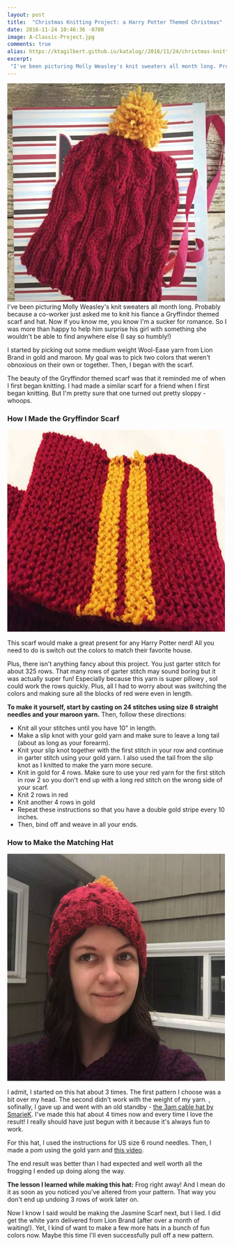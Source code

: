 ```yaml
---
layout: post
title:  "Christmas Knitting Project: a Harry Potter Themed Christmas"
date: 2016-11-24 10:46:36 -0700
image: A-Classic-Project.jpg
comments: true
alias: https://ktagilbert.github.io/katalog//2016/11/24/christmas-knitting-projects.html
excerpt:
 "I've been picturing Molly Weasley's knit sweaters all month long. Probably because a co-worker just asked me to knit his fiance a Gryffindor themed scarf and hat."
---
```

![Gryffindor Hat Pattern](/assets/A-Classic-Project.jpg)
I've been picturing Molly Weasley's knit sweaters all month long. Probably because a co-worker just asked me to knit his fiance a Gryffindor themed scarf and hat. Now if you know me, you know I'm a sucker for romance. So I was more than happy to help him surprise his girl with something she wouldn't be able to find anywhere else (I say so humbly!)

I started by picking out some medium weight Wool-Ease yarn from Lion Brand in gold and maroon. My goal was to pick two colors that weren't obnoxious on their own or together. Then, I began with the scarf.

The beauty of the Gryffindor themed scarf was that it reminded me of when I first began knitting. I had made a similar scarf for a friend when I first began knitting. But I'm pretty sure that one turned out pretty sloppy - whoops.


### How I Made the Gryffindor Scarf

![Handmade Gryffindor Scarf](/assets/harry-potter-scarf.jpg)

This scarf would make a great present for any Harry Potter nerd! All you need to do is switch out the colors to match their favorite house.

Plus, there isn't anything fancy about this project. You just garter stitch for about 325 rows. That many rows of garter stitch may sound boring but it was actually super fun! Especially because this yarn is super pillowy , soI could work the rows quickly. Plus, all I had to worry about was switching the colors and making sure all the blocks of red were even in length.

**To make it yourself, start by casting on 24 stitches using size 8 straight needles and your maroon yarn.** Then, follow these directions:

- Knit all your stitches until you have 10" in length.
- Make a slip knot with your gold yarn and make sure to leave a long tail (about as long as your forearm).
- Knit your slip knot together with the first stitch in your row and continue in garter stitch using your gold yarn. I also used the tail from the slip knot as I knitted to make the yarn more secure.
- Knit in gold for 4 rows. Make sure to use your red yarn for the first stitch in row 2 so you don't end up with a long red stitch on the wrong side of your scarf.
- Knit 2 rows in red
- Knit another 4 rows in gold
- Repeat these instructions so that you have a double gold stripe every 10 inches.
- Then, bind off and weave in all your ends.

### How to Make the Matching Hat

![Handmade Gryffindor Scarf](/assets/hat-outside.jpg)


I admit, I started on this hat about 3 times. The first pattern I choose was a bit over my head. The second didn't work with the weight of my yarn. , sofinally, I gave up and went with an old standby - [the 3am cable hat by SmarieK](http://www.ravelry.com/patterns/library/3am-cable-hat). I've made this hat about 4 times now and every time I love the result! I really should have just begun with it because it's always fun to work.

For this hat, I used the instructions for US size 6 round needles. Then, I made a pom using the gold yarn and [this video](http://www.bing.com/videos/search?q=How+to+Make+a+Pom+Pom+Yarn+by+Hand&&view=detail&mid=357D10D070AB73929C15357D10D070AB73929C15&FORM=VRDGAR).

The end result was better than I had expected and well worth all the frogging I ended up doing along the way.

**The lesson I learned while making this hat:** Frog right away! And I mean do it as soon as you noticed you've altered from your pattern. That way you don't end up undoing 3 rows of work later on.

Now I know I said would be making the Jasmine Scarf next, but I lied. I did get the white yarn delivered from Lion Brand (after over a month of waiting!). Yet, I kind of want to make a few more hats in a bunch of fun colors now. Maybe this time I'll even successfully pull off a new pattern.
